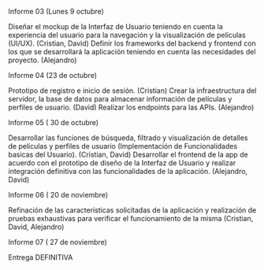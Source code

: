 Informe 03 (Lunes 9 octubre)

Diseñar el mockup de la Interfaz de Usuario teniendo en cuenta la experiencia del usuario para la navegación y la visualización de películas (UI/UX). (Cristian, David)
Definir los frameworks del backend y frontend con los que se desarrollará la aplicación teniendo en cuenta las necesidades del proyecto. (Alejandro)

Informe 04 (23 de octubre)

Prototipo de registro e inicio de sesión. (Cristian)
Crear la infraestructura del servidor, la base de datos para almacenar información de películas y perfiles de usuario. (David)
Realizar los endpoints para las APIs. (Alejandro)

Informe 05 ( 30 de octubre)

Desarrollar las funciones de búsqueda, filtrado y visualización de detalles de películas y perfiles de usuario (Implementación de Funcionalidades basicas del Usuario). (Cristian, David)
Desarrollar el frontend de la app de acuerdo con el prototipo de diseño de la Interfaz de Usuario y realizar integración definitiva con las funcionalidades de la aplicación. (Alejandro, David)

Informe 06 ( 20 de noviembre)

Refinación de las características solicitadas de la aplicación y realización de pruebas exhaustivas para verificar el funcionamiento de la misma (Cristian, David, Alejandro)

Informe 07 ( 27 de noviembre)

Entrega DEFINITIVA
